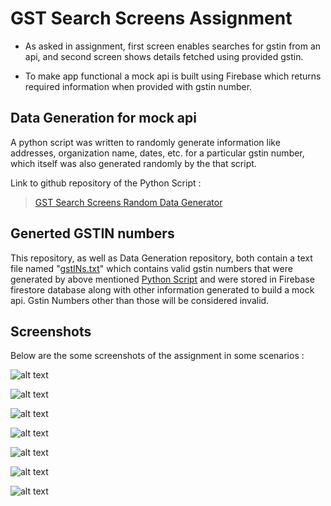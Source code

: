 # GST Search Screens Assignment

- As asked in assignment, first screen enables searches for gstin from an api, 
and second screen shows details fetched using provided gstin.

- To make app functional a mock api is built using Firebase which returns required
information when provided with gstin number.

## Data Generation for mock api

A python script was written to randomly generate information like addresses, organization
name, dates, etc. for a particular gstin number, which itself was also generated randomly by
the that script.

Link to github repository of the Python Script :

> [GST Search Screens Random Data Generator](https://github.com/rishabhy22/Gst_Search_Screens_GstInGenerator)

## Generted GSTIN numbers

This repository, as well as Data Generation repository, both contain a text file named
"[gstINs.txt](https://github.com/rishabhy22/Gst_Screens_Assignment/blob/main/gstINs.txt)" which contains valid gstin numbers that were generated by above mentioned [Python Script](https://github.com/rishabhy22/Gst_Search_Screens_GstInGenerator/blob/main/main.py) and were stored in Firebase firestore database along with other information generated to build a mock api. Gstin Numbers other than those will be considered invalid.

## Screenshots

Below are the some screenshots of the assignment in some scenarios :

![alt text](https://github.com/rishabhy22/Gst_Screens_Assignment/blob/main/Screenshots/HomeScreen.png "Default Home Screen")

![alt text](https://github.com/rishabhy22/Gst_Screens_Assignment/blob/main/Screenshots/TabSwitch.png "Second Tab on Home Screen")


![alt text](https://github.com/rishabhy22/Gst_Screens_Assignment/blob/main/Screenshots/OnInvalidNumber.png "Invalid Number Entered")

![alt text](https://github.com/rishabhy22/Gst_Screens_Assignment/blob/main/Screenshots/OnConnectionError.png "Connection Error Occurs")

![alt text](https://github.com/rishabhy22/Gst_Screens_Assignment/blob/main/Screenshots/Screenshot_1629530323.png "Entering a valid GSTIN number")

![alt text](https://github.com/rishabhy22/Gst_Screens_Assignment/blob/main/Screenshots/Loading.png "Loading and fetching information")

![alt text](https://github.com/rishabhy22/Gst_Screens_Assignment/blob/main/Screenshots/GstInformation.png "GST profile displayed if gstin number is valid")
